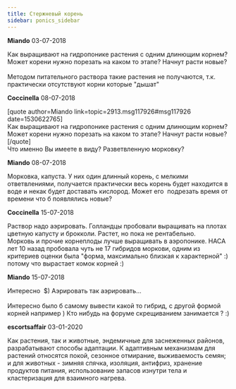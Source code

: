 ```yaml
---
title: Стержневый корень
sidebar: ponics_sidebar
---
```


**Miando** 03-07-2018

Как выращивают на гидропонике растения с одним длинющим корнем? Может корени нужно порезать на каком то этапе? Начнут расти новые? <br /><br />Методом питательного раствора такие растения не получаются, т.к. практически отсутствуют корни которые &quot;дышат&quot;

**Coccinella** 08-07-2018

[quote author=Miando link=topic=2913.msg117926#msg117926 date=1530622765]<br />Как выращивают на гидропонике растения с одним длинющим корнем? Может корени нужно порезать на каком то этапе? Начнут расти новые? <br />[/quote]<br />Что именно Вы имеете в виду? Разветвленную морковку? 

**Miando** 08-07-2018

Морковка, капуста. У них один длинный корень, с мелкими ответвлениями, получается практически весь корень будет находится в воде и некак будет доставать кислород. Может его&nbsp; подрезать время от времени что б появлялись новые?

**Coccinella** 15-07-2018

Раствор надо аэрировать. Голландцы пробовали выращивать на плотах цветную капусту и брокколи. Растет, но пока не рентабельно.<br />Морковь и прочие корнеплоды лучше выращивать в аэропонике. НАСА лет 10 назад пробовала чуть не 17 гибридов моркови, одним из критериев оценки была &quot;форма, максимально близкая к характерной&quot; :) потому что вырастает комок корней :)

**Miando** 15-07-2018

Интересно&nbsp; $) Аэрировать так аэрировать...<br /><br />Интересно было б самому вывести какой то гибрид, с другой формой корней например ) Кто нибудь на форуме скрещиванием занимается ? :)

**escortsaffair** 03-01-2020

Как растения, так и животные, эндемичные для заснеженных районов, разрабатывают способы адаптации. К адаптивным механизмам для растений относятся покой, сезонное отмирание, выживаемость семян; и для животных - зимняя спячка, изоляция, антифриз, хранение продуктов питания, использование запасов изнутри тела и кластеризация для взаимного нагрева.

